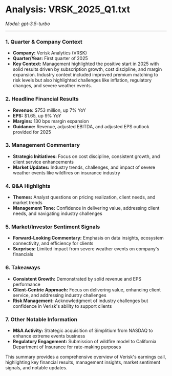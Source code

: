 # Analysis: VRSK_2025_Q1.txt

*Model: gpt-3.5-turbo*

---

### 1. Quarter & Company Context
- **Company:** Verisk Analytics (VRSK)
- **Quarter/Year:** First quarter of 2025
- **Key Context:** Management highlighted the positive start in 2025 with solid results driven by subscription growth, cost discipline, and margin expansion. Industry context included improved premium matching to risk levels but also highlighted challenges like inflation, regulatory changes, and severe weather events.

### 2. Headline Financial Results
- **Revenue:** $753 million, up 7% YoY
- **EPS:** $1.65, up 9% YoY
- **Margins:** 130 bps margin expansion
- **Guidance:** Revenue, adjusted EBITDA, and adjusted EPS outlook provided for 2025

### 3. Management Commentary
- **Strategic Initiatives:** Focus on cost discipline, consistent growth, and client service enhancements
- **Market Updates:** Industry trends, challenges, and impact of severe weather events like wildfires on insurance industry

### 4. Q&A Highlights
- **Themes:** Analyst questions on pricing realization, client needs, and market trends
- **Management Tone:** Confidence in delivering value, addressing client needs, and navigating industry challenges

### 5. Market/Investor Sentiment Signals
- **Forward-Looking Commentary:** Emphasis on data insights, ecosystem connectivity, and efficiency for clients
- **Surprises:** Limited impact from severe weather events on company's financials

### 6. Takeaways
- **Consistent Growth:** Demonstrated by solid revenue and EPS performance
- **Client-Centric Approach:** Focus on delivering value, enhancing client service, and addressing industry challenges
- **Risk Management:** Acknowledgment of industry challenges but confidence in Verisk's ability to support clients

### 7. Other Notable Information
- **M&A Activity:** Strategic acquisition of Simplitium from NASDAQ to enhance extreme events business
- **Regulatory Engagement:** Submission of wildfire model to California Department of Insurance for rate-making purposes

This summary provides a comprehensive overview of Verisk's earnings call, highlighting key financial results, management insights, market sentiment signals, and notable updates.